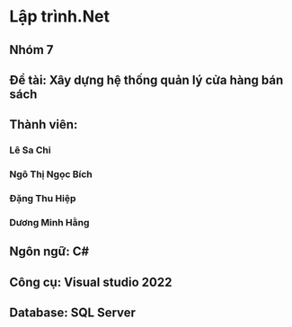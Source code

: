 # Lập trình.Net
## Nhóm 7
## Đề tài: Xây dựng hệ thống quản lý cửa hàng bán sách
## Thành viên: 
### Lê Sa Chi
### Ngô Thị Ngọc Bích
### Đặng Thu Hiệp 
### Dương Minh Hằng

## Ngôn ngữ: C#
## Công cụ: Visual studio 2022
## Database: SQL Server
